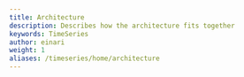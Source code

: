 ```yaml
---
title: Architecture
description: Describes how the architecture fits together
keywords: TimeSeries
author: einari
weight: 1
aliases: /timeseries/home/architecture
---
```

